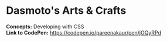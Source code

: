 # Dasmoto's Arts & Crafts
<strong>Concepts:</strong> Developing with CSS <br>
<strong>Link to CodePen:</strong> https://codepen.io/pareenakaur/pen/jOQyRPd




